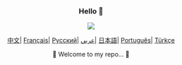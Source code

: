 <div align="center">
    <h3>Hello 👋</h3>
<!--     <img src="https://static.vecteezy.com/system/resources/thumbnails/017/047/854/small_2x/cute-cat-illustration-cat-kawaii-chibi-drawing-style-cat-cartoon-vector.jpg" width="200"/> -->
    <img src="https://4kwallpapers.com/images/wallpapers/justin-jefferson-5120x2880-11749.jpg"/>
</div>


<p align="center">
    <a href="https://github.com/eust-w/eust-w/blob/main/README_CN.md"><span>中文</span></a>|
    <a href="https://github.com/eust-w/eust-w/blob/main/README_FR.md"><span>Français</span></a>|
    <a href="https://github.com/eust-w/eust-w/blob/main/README_RU.md"><span>Русский</span></a>|
    <a href="https://github.com/eust-w/eust-w/blob/main/README_AR.md"><span>عربي</span></a>|
    <a href="https://github.com/eust-w/eust-w/blob/main/README_JP.md"><span>日本語</span></a>|
    <a href="https://github.com/eust-w/eust-w/blob/main/README_PTBR.md"><span>Português</span></a>|
    <a href="https://github.com/eust-w/eust-w/blob/main/README_TR.md"><span>Türkçe</span></a>
</p>
<p align="center">🚀 Welcome to my repo... 🚀</p>


<!--     <h4 align="left">My Open Source Projects</h4>
    <table align="center">
        <tr>
            <td><a href="https://github.com/eust-w/gopic">gopic</a> - Fast image hosting tool</td>
            <td><a href="https://github.com/eust-w/esh">esh</a> - Simple cross-platform SSH link management tool</td>
        </tr>
        <tr>
            <td><a href="https://github.com/eust-w/rsm">rsm</a> - RSS subscription function aggregation tool,</td>
            <td><a href="https://github.com/eust-w/obsidian-image-auto-upload">obsidian image plugin</a> - Upload images from your clipboard obsidian plugin</td>
        </tr>
        <tr>
            <td><a href="https://github.com/eust-w/qcow2file">qcow2file</a> - Generate qcow2 image from dockerfile</td>
            <td><a href="https://github.com/eust-w/aiPlatform">ai with wechat</a> - WeChat chat robot uses various AI</td>
        </tr>
        <tr>
            <td><a href="https://github.com/eust-w/openai-chat-switch">chat-switch lib</a> - Chat embeddings&switch package</td>
            <td><a href="https://github.com/eust-w/govirsh">govirsh</a> - Virsh go package</td>
        </tr>
        <tr>
            <td><a href="https://github.com/eust-w/ltrobot-mimiwechat">ai chat WeChat applet</a> - Ai chat with ltrobot</td>
            <td><a href="https://github.com/eust-w/gnome-extension-wakwaka">gnome-extension-wakwaka</a> - Gnome-extension</td>
        </tr>
    </table>
</div> -->
